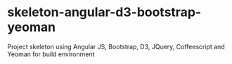 skeleton-angular-d3-bootstrap-yeoman
====================================

Project skeleton using Angular JS, Bootstrap, D3, JQuery, Coffeescript and Yeoman for build environment